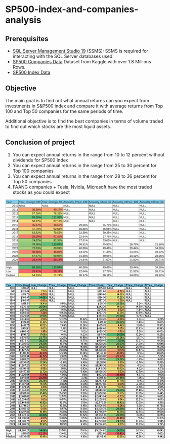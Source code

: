 # SP500-index-and-companies-analysis

## Prerequisites
- [SQL Server Management Studio 19](https://learn.microsoft.com/en-us/sql/ssms/download-sql-server-management-studio-ssms?view=sql-server-ver16) (SSMS): SSMS is required for interacting with the SQL Server databases used
- [SP500 Companies Data](https://www.kaggle.com/datasets/andrewmvd/sp-500-stocks?select=sp500_stocks.csv) Dataset from Kaggle with over 1.8 Millions Rows.
- [SP500 Index Data](https://www.investing.com/indices/us-spx-500-historical-data)

## Objective
The main goal is to find out what annual returns can you expect from investments in S&P500 index and compare it with average returns from Top 100 and Top 50 companies for the same periods of time. 

Additional objective is to find the best companies in terms of volume traded to find out which stocks are the most liquid assets.

## Conclusion of project
1. You can expect annual returns in the range from 10 to 12 percent without dividends for SP500 Index
2. You can expect annual returns in the range from 25 to 30 percent for Top 100 companies
3. You can expect annual returns in the range from 28 to 36 percent for Top 50 companies
4. FAANG companies + Tesla, Nvidia, Microsoft have the most traded stocks as you could expect

![Top100&50_companies_results](https://github.com/DZA-Mirai/SP500-index-and-companies-analysis/blob/main/Top100%2650_companies_results.png)

![S&P500_index_results](https://github.com/DZA-Mirai/SP500-index-and-companies-analysis/blob/main/S%26P500_index_results.png)